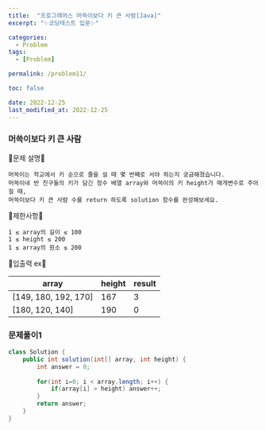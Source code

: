 ```yaml
---
title:  "프로그래머스 머쓱이보다 키 큰 사람[Java]"
excerpt: "✨코딩테스트 입문✨"

categories:
  - Problem
tags:
  - [Problem]

permalink: /problem11/

toc: false

date: 2022-12-25
last_modified_at: 2022-12-25
---
```

### 머쓱이보다 키 큰 사람

💫문제 설명💫

```
머쓱이는 학교에서 키 순으로 줄을 설 때 몇 번째로 서야 하는지 궁금해졌습니다. 
머쓱이네 반 친구들의 키가 담긴 정수 배열 array와 머쓱이의 키 height가 매개변수로 주어질 때, 
머쓱이보다 키 큰 사람 수를 return 하도록 solution 함수를 완성해보세요.
```
💫제한사항💫

```
1 ≤ array의 길이 ≤ 100
1 ≤ height ≤ 200
1 ≤ array의 원소 ≤ 200
```

💫입출력 ex💫

|array|height|result|
|------|---|---|
|[149, 180, 192, 170]|167|3|
|[180, 120, 140]|190|0|


### 문제풀이1

```java
class Solution {
    public int solution(int[] array, int height) {
        int answer = 0;
        
        for(int i=0; i < array.length; i++) {
            if(array[i] > height) answer++;
        }
        return answer;
    }
}
```
